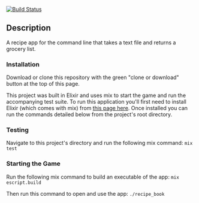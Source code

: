 [![Build Status](https://travis-ci.org/mbdebbeler/apprenticeship-recipe-book.svg?branch=master)](https://travis-ci.org/mbdebbeler/apprenticeship-recipe-book)

## Description

A recipe app for the command line that takes a text file and returns a grocery list.

### Installation
Download or clone this repository with the green "clone or download" button at the top of this page.

This project was built in Elixir and uses mix to start the game and run the accompanying test suite. To run this application you'll first need to install Elixir (which comes with mix) from [this page here](https://elixir-lang.org/install.html "Install Elixir"). Once installed you can run the commands detailed below from the project's root directory.

### Testing
Navigate to this project's directory and run the following mix command: `mix test`

### Starting the Game
Run the following mix command to build an executable of the app: `mix escript.build`

Then run this command to open and use the app: `./recipe_book`
